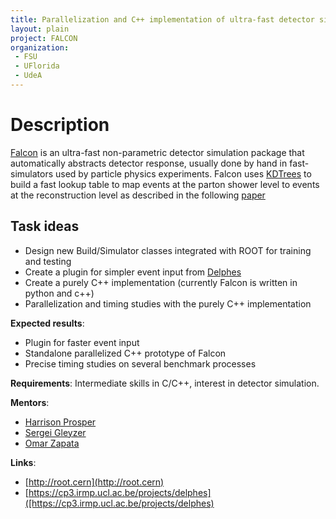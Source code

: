 ```yaml
---
title: Parallelization and C++ implementation of ultra-fast detector simulation package, FALCON 
layout: plain
project: FALCON
organization: 
 - FSU
 - UFlorida
 - UdeA
---
```


# Description
[Falcon](http://inspirehep.net/record/1456803) is an ultra-fast non-parametric detector simulation package that automatically abstracts detector response, usually done by hand in fast-simulators used by particle physics experiments. Falcon uses [KDTrees](https://root.cern.ch/doc/v608/classTKDTreeBinning.html) to build a fast lookup table to map events at the parton shower level to events at the reconstruction level as described in the following [paper](http://inspirehep.net/record/1456803)

## Task ideas
* Design new Build/Simulator classes integrated with ROOT for training and testing
* Create a plugin for simpler event input from [Delphes](https://cp3.irmp.ucl.ac.be/projects/delphes)
* Create a purely C++ implementation (currently Falcon is written in python and c++)
* Parallelization and timing studies with the purely C++ implementation

**Expected results**: 
* Plugin for faster event input
* Standalone parallelized C++ prototype of Falcon
* Precise timing studies on several benchmark processes

**Requirements**: Intermediate skills in C/C++, interest in detector simulation.
 
**Mentors**: 

  * [Harrison Prosper](mailto:harry@hep.fsu.edu)
  * [Sergei Gleyzer](mailto:Sergei.Gleyzer@cern.ch)
  * [Omar Zapata](mailto:Omar.Zapata@cern.ch)


**Links**:

  * [http://root.cern](http://root.cern)
  * [https://cp3.irmp.ucl.ac.be/projects/delphes]([https://cp3.irmp.ucl.ac.be/projects/delphes)



